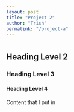 ```yaml
---
layout: post
title: "Project 2" 
author: "Trish"
permalink: "/project-a"
---
```


# 
## Heading Level 2 
### Heading Level 3 
#### Heading Level 4 

Content that I put in 
